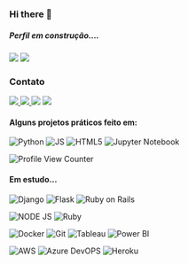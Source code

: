 ### Hi there 👋
##### Perfil em construção....
<img src="https://github-readme-stats.vercel.app/api?username=jumozaga&show_icons=true&theme=tokyonight"/>

 <img src="https://github-readme-stats-eight-theta.vercel.app/api/top-langs/?username=jumozaga&layout=compact&langs_count=8&theme=tokyonight&include_all_commits=true&count_private=true"/>

### Contato

 <a href="https://www.bitbucket.com/jumozaga" alt="bitbucket" target="_blank">
<img src="https://img.shields.io/badge/Bitbucket-0747a6?style=for-the-badge&logo=bitbucket&logoColor=white"> </a>
<a href="https://https://www.hackerrank.com/jumozaga?hr_r=1" alt="hackerrank" target="_blank">
<img src="https://img.shields.io/badge/-Hackerrank-2EC866?style=for-the-badge&logo=HackerRank&logoColor=white"> </a>
<a href="mailto:jumozaga@yahoo.com" alt="yahoo email" target="_blank">
<img src="https://img.shields.io/badge/Yahoo!-6001D2?style=for-the-badge&logo=Yahoo!&logoColor=white&link=mailto:jumozaga@yahoo.com" /></a>
 <a href="https://www.linkedin.com/in/jumozaga" alt="linkedin" target="_blank">
<img src="https://img.shields.io/badge/LinkedIn-0077B5?style=for-the-badge&logo=linkedin&logoColor=white"> </a>
  
 #### Alguns projetos práticos feito em:
 ![Python](https://img.shields.io/badge/Python-FFD43B?style=for-the-badge&logo=python&logoColor=darkgreen)
 ![JS](https://img.shields.io/badge/JavaScript-323330?style=for-the-badge&logo=javascript&logoColor=F7DF1E)
 ![HTML5](https://img.shields.io/badge/HTML5-E34F26?style=for-the-badge&logo=html5&logoColor=white)
 ![Jupyter Notebook](https://img.shields.io/badge/Jupyter-F37626.svg?&style=for-the-badge&logo=Jupyter&logoColor=white)
 
 ![Profile View Counter](https://komarev.com/ghpvc/?username=jumozaga)
 
 #### Em estudo... 
 
 ![Django](https://img.shields.io/badge/Django-092E20?style=for-the-badge&logo=django&logoColor=green)
 ![Flask](https://img.shields.io/badge/Flask-000000?style=for-the-badge&logo=flask&logoColor=white)
 ![Ruby on Rails](https://img.shields.io/badge/Ruby_on_Rails-CC0000?style=for-the-badge&logo=ruby-on-rails&logoColor=white)
 
 ![NODE JS](https://img.shields.io/badge/Node.js-339933?style=for-the-badge&logo=nodedotjs&logoColor=white) 
 ![Ruby](https://img.shields.io/badge/Ruby-CC342D?style=for-the-badge&logo=ruby&logoColor=white)
  
 ![Docker](https://img.shields.io/badge/docker-%230db7ed.svg?style=for-the-badge&logo=docker&logoColor=white)
 ![Git](https://img.shields.io/badge/Git-F05032?style=for-the-badge&logo=git&logoColor=white)
 ![Tableau](https://img.shields.io/badge/Tableau-E97627?style=for-the-badge&logo=Tableau&logoColor=white)
 ![Power BI](https://img.shields.io/badge/PowerBI-F2C811?style=for-the-badge&logo=Power%20BI&logoColor=white)
 
 ![AWS](	https://img.shields.io/badge/Amazon_AWS-FF9900?style=for-the-badge&logo=amazonaws&logoColor=white)
 ![Azure DevOPS](https://img.shields.io/badge/Azure_DevOps-0078D7?style=for-the-badge&logo=azure-devops&logoColor=white)
 ![Heroku](https://img.shields.io/badge/Heroku-430098?style=for-the-badge&logo=heroku&logoColor=white)
 

<!--
**jumozaga/jumozaga** is a ✨ _special_ ✨ repository because its `README.md` (this file) appears on your GitHub profile.
![Java](https://img.shields.io/badge/Java-ED8B00?style=for-the-badge&logo=java&logoColor=white)
 ![C#](https://img.shields.io/badge/C%23-239120?style=for-the-badge&logo=c-sharp&logoColor=white)
Here are some ideas to get you started:

- 🔭 I’m currently working on ...
- 🌱 I’m currently learning ...
- 👯 I’m looking to collaborate on ...
- 🤔 I’m looking for help with ...
- 💬 Ask me about ...
- 📫 How to reach me: ...
- 😄 Pronouns: ...
- ⚡ Fun fact: ...
-->
